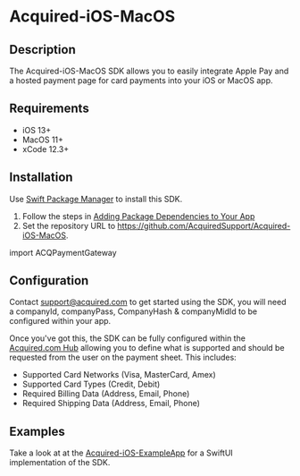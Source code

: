 # Acquired-iOS-MacOS

## Description
The Acquired-iOS-MacOS SDK allows you to easily integrate Apple Pay and a hosted payment page for card payments into your iOS or MacOS app. 

## Requirements
- iOS 13+
- MacOS 11+
- xCode 12.3+ 

## Installation
Use [Swift Package Manager](https://swift.org/package-manager/) to install this SDK. 

1. Follow the steps in [Adding Package Dependencies to Your App](https://developer.apple.com/documentation/xcode/adding_package_dependencies_to_your_app)
2. Set the repository URL to https://github.com/AcquiredSupport/Acquired-iOS-MacOS. 

import ACQPaymentGateway

## Configuration 

Contact support@acquired.com to get started using the SDK, you will need a companyId, companyPass, CompanyHash & companyMidId to be configured within your app. 

Once you've got this, the SDK can be fully configured within the [Acquired.com Hub](https://qahub.acquired.com) allowing you to define what is supported and should be requested from the user on the payment sheet. This includes:

- Supported Card Networks (Visa, MasterCard, Amex)
- Supported Card Types (Credit, Debit)
- Required Billing Data (Address, Email, Phone)
- Required Shipping Data (Address, Email, Phone)

## Examples
Take a look at at the [Acquired-iOS-ExampleApp](https://github.com/AcquiredSupport/Acquired-iOS-ExampleApp) for a SwiftUI implementation of the SDK. 
